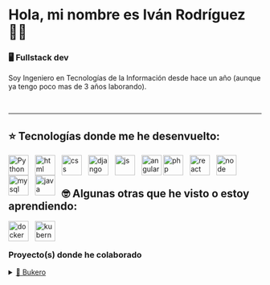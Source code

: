 # Hola, mi nombre es Iván Rodríguez 👋🏻
### 🖥️ Fullstack dev

Soy Ingeniero en Tecnologías de la Información desde hace un año (aunque ya tengo poco mas de 3 años laborando).

<br/>

---

## ⭐️ Tecnologías donde me he desenvuelto:

<img align="left" alt="Python" width="40px" style="padding-right:10px"      src="https://cdn.jsdelivr.net/gh/devicons/devicon/icons/python/python-original.svg" />

<img align="left" alt="html" width="40px" style="padding-right:10px" src="https://cdn.jsdelivr.net/gh/devicons/devicon/icons/html5/html5-plain.svg" />
          
<img align="left" alt="css" width="40px" style="padding-right:10px" src="https://cdn.jsdelivr.net/gh/devicons/devicon/icons/css3/css3-plain-wordmark.svg" />

<img align="left" alt="django" width="40px" style="padding-right:10px" src="https://cdn.jsdelivr.net/gh/devicons/devicon/icons/django/django-plain.svg" />
          
<img align="left" alt="js" width="40px" style="padding-right:10px" src="https://cdn.jsdelivr.net/gh/devicons/devicon/icons/javascript/javascript-plain.svg" />

<img align="left" alt="angular" width="40px" style="paddingright:10px" src="https://cdn.jsdelivr.net/gh/devicons/devicon/icons/angularjs/angularjs-plain.svg" />

<img align="left" alt="php" width="40px" style="padding-right:10px"
 src="https://cdn.jsdelivr.net/gh/devicons/devicon/icons/php/php-plain.svg" />
          
<img align="left" alt="react" width="40px" style="padding-right:10px" 
src="https://cdn.jsdelivr.net/gh/devicons/devicon/icons/react/react-original.svg" />

<img align="left" alt="node" width="40px" style="padding-right:10px" src="https://cdn.jsdelivr.net/gh/devicons/devicon/icons/nodejs/nodejs-original-wordmark.svg" />

<img align="left" alt="mysql" width="40px" style="padding-right:10px" src="https://cdn.jsdelivr.net/gh/devicons/devicon/icons/mysql/mysql-original-wordmark.svg" />     

<img align="left" alt="java" width="40px" style="padding-right:10px" src="https://cdn.jsdelivr.net/gh/devicons/devicon/icons/java/java-original.svg" />          

<br/>
<br/>


## 🤓 Algunas otras que he visto o estoy aprendiendo:

<img align="left" alt="docker" width="40px" style="padding-right:10px" src="https://cdn.jsdelivr.net/gh/devicons/devicon/icons/docker/docker-original-wordmark.svg" />
          
<img align="left" alt="kubernetes" width="40px" style="padding-right:10px" src="https://cdn.jsdelivr.net/gh/devicons/devicon/icons/kubernetes/kubernetes-plain-wordmark.svg" />

<br/>
<br/>

### Proyecto(s) donde he colaborado


<details>
 <summary><a href="https://bukero.mx/">📖 Bukero</a></summary>
  Bukero es una aplicación movíl que tiene como onjetivo incentivar la lectura tanto en niños, adolescentes y adultos que cuenta con multiples funcionalidades en las que principalmente te vez recompensado por leer! En este proyecto participe en la fase inicial de desarrollo, tanto en Frontend como en Backend 😃.
</details>

<br/>
          

